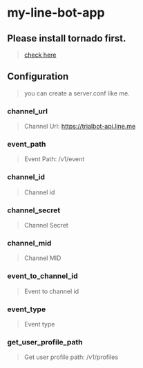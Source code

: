 # my-line-bot-app

## Please install tornado first.
> [check here](https://github.com/wangchenshu/Tornado-share/blob/master/Tornado.org)

## Configuration
> you can create a server.conf like me.

### channel_url
> Channel Url: https://trialbot-api.line.me

### event_path
> Event Path: /v1/event

### channel_id
> Channel id

### channel_secret
> Channel Secret

### channel_mid
> Channel MID

### event_to_channel_id
> Event to channel id

### event_type
> Event type

### get_user_profile_path
> Get user profile path: /v1/profiles
